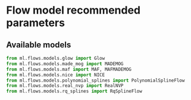 # Flow model recommended parameters

## Available models
```python
from ml.flows.models.glow import Glow
from ml.flows.models.made_mog import MADEMOG
from ml.flows.models.maf import MAF, MAFMADEMOG
from ml.flows.models.nice import NICE
from ml.flows.models.polynomial_splines import PolynomialSplineFlow
from ml.flows.models.real_nvp import RealNVP
from ml.flows.models.rq_splines import RqSplineFlow
```